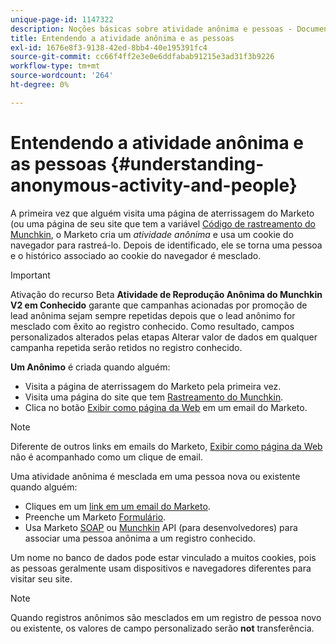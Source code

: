 ```yaml
---
unique-page-id: 1147322
description: Noções básicas sobre atividade anônima e pessoas - Documentos do Marketo - Documentação do produto
title: Entendendo a atividade anônima e as pessoas
exl-id: 1676e8f3-9138-42ed-8bb4-40e195391fc4
source-git-commit: cc66f4ff2e3e0e6ddfabab91215e3ad31f3b9226
workflow-type: tm+mt
source-wordcount: '264'
ht-degree: 0%

---
```


# Entendendo a atividade anônima e as pessoas {#understanding-anonymous-activity-and-people}

A primeira vez que alguém visita uma página de aterrissagem do Marketo (ou uma página de seu site que tem a variável [Código de rastreamento do Munchkin](/help/marketo/product-docs/administration/additional-integrations/add-munchkin-tracking-code-to-your-website.md), o Marketo cria um _atividade anônima_ e usa um cookie do navegador para rastreá-lo. Depois de identificado, ele se torna uma pessoa e o histórico associado ao cookie do navegador é mesclado.

>[!IMPORTANT]
>
>Ativação do recurso Beta **Atividade de Reprodução Anônima do Munchkin V2 em Conhecido** garante que campanhas acionadas por promoção de lead anônima sejam sempre repetidas depois que o lead anônimo for mesclado com êxito ao registro conhecido. Como resultado, campos personalizados alterados pelas etapas Alterar valor de dados em qualquer campanha repetida serão retidos no registro conhecido.

**Um Anônimo** é criada quando alguém:

* Visita a página de aterrissagem do Marketo pela primeira vez.
* Visita uma página do site que tem [Rastreamento do Munchkin](/help/marketo/product-docs/administration/additional-integrations/add-munchkin-tracking-code-to-your-website.md).
* Clica no botão [Exibir como página da Web](/help/marketo/product-docs/email-marketing/general/functions-in-the-editor/add-a-view-as-web-page-link-to-an-email.md) em um email do Marketo.

>[!NOTE]
>
>Diferente de outros links em emails do Marketo, [Exibir como página da Web](/help/marketo/product-docs/email-marketing/general/functions-in-the-editor/add-a-view-as-web-page-link-to-an-email.md) não é acompanhado como um clique de email.

Uma atividade anônima é mesclada em uma pessoa nova ou existente quando alguém:

* Cliques em um [link em um email do Marketo](/help/marketo/product-docs/email-marketing/general/using-tokens/add-a-system-token-as-a-link-in-an-email.md).
* Preenche um Marketo [Formulário](/help/marketo/product-docs/demand-generation/forms/form-actions/embed-a-form-on-your-website.md).
* Usa Marketo [SOAP](/help/marketo/product-docs/administration/additional-integrations/configuring-your-soap-api-settings.md) ou [Munchkin](/help/marketo/product-docs/administration/additional-integrations/add-munchkin-tracking-code-to-your-website.md) API (para desenvolvedores) para associar uma pessoa anônima a um registro conhecido.

Um nome no banco de dados pode estar vinculado a muitos cookies, pois as pessoas geralmente usam dispositivos e navegadores diferentes para visitar seu site.

>[!NOTE]
>
>Quando registros anônimos são mesclados em um registro de pessoa novo ou existente, os valores de campo personalizado serão **not** transferência.
